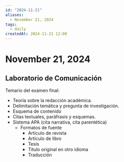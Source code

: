 ```yaml
---
id: "2024-11-21"
aliases:
  - November 21, 2024
tags:
  - daily
createdAt: 2024-11-21 12:00
---
```


# November 21, 2024

## Laboratorio de Comunicación

Temario del examen final:

- Teoría sobre la redacción académica.
- Delimitación temática y pregunta de investigación.
- Esquema de contenido
- Citas textuales, paráfrasis y esquemas.
- Sistema APA (cita narrativa, cita parentética)
  - Formatos de fuente
    - Artículo de revista
    - Artículo de libro
    - Tesis
    - Título original en otro idioma
    - Traducción
